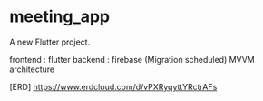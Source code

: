 # meeting_app

A new Flutter project.

frontend : flutter
backend : firebase (Migration scheduled)
MVVM architecture 

[ERD] 
https://www.erdcloud.com/d/vPXRyqyttYRctrAFs
